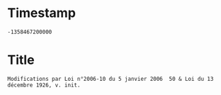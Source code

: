 # Timestamp
```
-1358467200000
```

# Title
```
Modifications par Loi n°2006-10 du 5 janvier 2006  50 & Loi du 13 décembre 1926, v. init.
```
